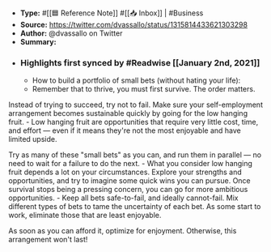 - **Type:** #[[🟦 Reference Note]] #[[📥 Inbox]] | #Business
- **Source:**  https://twitter.com/dvassallo/status/1315814433621303298
- **Author:** @dvassallo on Twitter
- **Summary:**
- ### Highlights first synced by #Readwise [[January 2nd, 2021]]
    - How to build a portfolio of small bets (without hating your life): 
    - Remember that to thrive, you must first survive. The order matters.

Instead of trying to succeed, try not to fail. Make sure your self-employment arrangement becomes sustainable quickly by going for the low hanging fruit. 
    - Low hanging fruit are opportunities that require very little cost, time, and effort — even if it means they're not the most enjoyable and have limited upside.

Try as many of these "small bets" as you can, and run them in parallel — no need to wait for a failure to do the next. 
    - What you consider low hanging fruit depends a lot on your circumstances. Explore your strengths and opportunities, and try to imagine some quick wins you can pursue. Once survival stops being a pressing concern, you can go for more ambitious opportunities. 
    - Keep all bets safe-to-fail, and ideally cannot-fail. Mix different types of bets to tame the uncertainty of each bet. As some start to work, eliminate those that are least enjoyable.

As soon as you can afford it, optimize for enjoyment. Otherwise, this arrangement won't last! 
